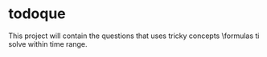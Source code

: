 # todoque

This project will contain the questions that uses tricky concepts \formulas ti solve within time range.
